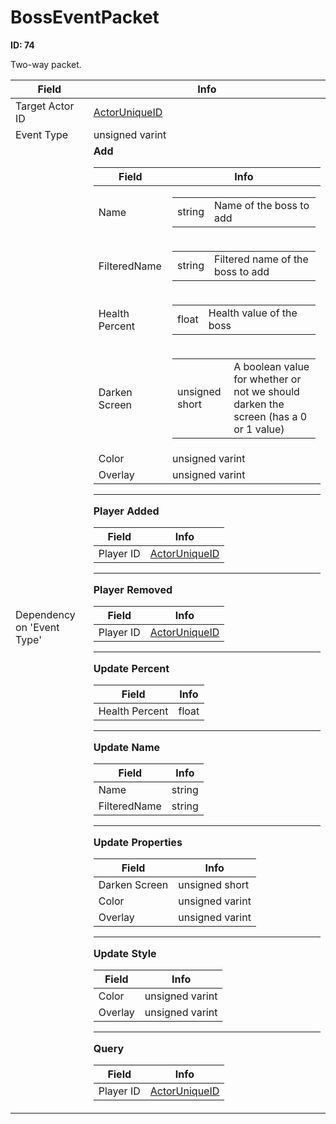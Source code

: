 # BossEventPacket

**ID: 74**  

Two-way packet.

<table><thead><tr><th>Field</th><th>Info</th></tr></thead><tbody>
<tr><td>Target Actor ID</td><td><a href="../types/ActorUniqueID.md">ActorUniqueID</a></td></tr>
<tr><td>Event Type</td><td>unsigned varint</td></tr>
<tr><td>Dependency on 'Event Type'</td><td><b>Add</b><br>
  <table><thead><tr><th>Field</th><th>Info</th></tr></thead><tbody>
  <tr><td>Name</td><td><table><tbody><tr><td>string</td><td>Name of the boss to add</td></tr></tbody></table></td></tr>
  <tr><td>FilteredName</td><td><table><tbody><tr><td>string</td><td>Filtered name of the boss to add</td></tr></tbody></table></td></tr>
  <tr><td>Health Percent</td><td><table><tbody><tr><td>float</td><td>Health value of the boss</td></tr></tbody></table></td></tr>
  <tr><td>Darken Screen</td><td><table><tbody><tr><td>unsigned short</td><td>A boolean value for whether or not we should darken the screen (has a 0 or 1 value)</td></tr></tbody></table></td></tr>
  <tr><td>Color</td><td>unsigned varint</td></tr>
  <tr><td>Overlay</td><td>unsigned varint</td></tr>
  </tbody></table><hr>
  <b>Player Added</b><br>
  <table><thead><tr><th>Field</th><th>Info</th></tr></thead><tbody>
  <tr><td>Player ID</td><td><a href="../types/ActorUniqueID.md">ActorUniqueID</a></td></tr>
  </tbody></table><hr>
  <b>Player Removed</b><br>
  <table><thead><tr><th>Field</th><th>Info</th></tr></thead><tbody>
  <tr><td>Player ID</td><td><a href="../types/ActorUniqueID.md">ActorUniqueID</a></td></tr>
  </tbody></table><hr>
  <b>Update Percent</b><br>
  <table><thead><tr><th>Field</th><th>Info</th></tr></thead><tbody>
  <tr><td>Health Percent</td><td>float</td></tr>
  </tbody></table><hr>
  <b>Update Name</b><br>
  <table><thead><tr><th>Field</th><th>Info</th></tr></thead><tbody>
  <tr><td>Name</td><td>string</td></tr>
  <tr><td>FilteredName</td><td>string</td></tr>
  </tbody></table><hr>
  <b>Update Properties</b><br>
  <table><thead><tr><th>Field</th><th>Info</th></tr></thead><tbody>
  <tr><td>Darken Screen</td><td>unsigned short</td></tr>
  <tr><td>Color</td><td>unsigned varint</td></tr>
  <tr><td>Overlay</td><td>unsigned varint</td></tr>
  </tbody></table><hr>
  <b>Update Style</b><br>
  <table><thead><tr><th>Field</th><th>Info</th></tr></thead><tbody>
  <tr><td>Color</td><td>unsigned varint</td></tr>
  <tr><td>Overlay</td><td>unsigned varint</td></tr>
  </tbody></table><hr>
  <b>Query</b><br>
  <table><thead><tr><th>Field</th><th>Info</th></tr></thead><tbody>
  <tr><td>Player ID</td><td><a href="../types/ActorUniqueID.md">ActorUniqueID</a></td></tr>
  </tbody></table></td></tr>
</tbody></table>